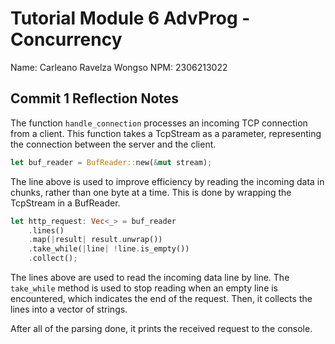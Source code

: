 # Tutorial Module 6 AdvProg - Concurrency

Name: Carleano Ravelza Wongso
NPM: 2306213022

## Commit 1 Reflection Notes

The function `handle_connection` processes an incoming TCP connection from a client.
This function takes a TcpStream as a parameter, representing the connection between the server and the client.

```rust
let buf_reader = BufReader::new(&mut stream);
```

The line above is used to improve efficiency by reading the incoming data in chunks, rather than one byte at a time.
This is done by wrapping the TcpStream in a BufReader.

```rust
let http_request: Vec<_> = buf_reader
    .lines()
    .map(|result| result.unwrap())
    .take_while(|line| !line.is_empty())
    .collect();
```

The lines above are used to read the incoming data line by line.
The `take_while` method is used to stop reading when an empty line is encountered, which indicates the end of the request.
Then, it collects the lines into a vector of strings.

After all of the parsing done, it prints the received request to the console.

